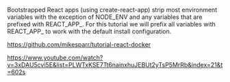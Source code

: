 Bootstrapped React apps (using create-react-app) strip most environment variables with the exception of NODE_ENV and any variables that are prefixed with REACT_APP_<your var>. For this tutorial we will prefix all variables with REACT_APP_ to work with the default install configuration.

https://github.com/mikesparr/tutorial-react-docker

https://www.youtube.com/watch?v=3xDAU5cvi5E&list=PLWTxKSE7Tt6nainxhuJEBUt2yTsP5MrRb&index=21&t=602s